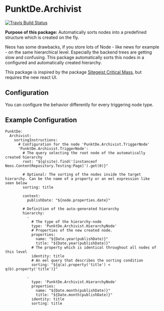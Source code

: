 # PunktDe.Archivist 

[![Travis Build Status](https://travis-ci.org/punktDe/archivist.svg?branch=master)](https://travis-ci.org/punktDe/archivist)

**Purpose of this package:** Automatically sorts nodes into a predefined structure which is created on the fly.

Neos has some drawbacks, if you store lots of Node - like news for example - on the same hierarchical level. 
Especially the backend trees are getting slow and confusing. This package automatically sorts this nodes in a configured and 
automatically created hierarchy.

This package is inspired by the package [Sitegeist Critical Mass](https://github.com/sitegeist/Sitegeist.CriticalMass), 
but requires the new react UI. 

## Configuration

You can configure the behavior differently for every triggering node type.

## Example Configuration

    PunktDe:
      Archivist:
        sortingInstructions:
          # Configuration for the node 'PunktDe.Archivist.TriggerNode'
          'PunktDe.Archivist.TriggerNode':
            # The query selecting the root node of the automatically created hierarchy
            root: "${q(site).find('[instanceof Neos.ContentRepository.Testing:Page]').get(0)}"
    
            # Optional: The sorting of the nodes inside the target hierarchy. Can be the name of a property or an eel expression like seen below
            sorting: title
     
            context:
              publishDate: "${node.properties.date}"
     
            # Definition of the auto-generated hierarchy
            hierarchy:
              -
                # The type of the hierarchy-node
                type: 'PunktDe.Archivist.HierarchyNode'
                # Properties of the new created node.
                properties:
                  name: "${Date.year(publishDate)}"
                  title: "${Date.year(publishDate)}"
                # The property which is identical throughout all nodes of this level
                identity: title
                # An eel query that describes the sorting condition
                sorting: "${q(a).property('title') < q(b).property('title')}"
                 
              -
                type: 'PunktDe.Archivist.HierarchyNode'
                properties:
                  name: "${Date.month(publishDate)}"
                  title: "${Date.month(publishDate)}"
                identity: title
                sorting: title
